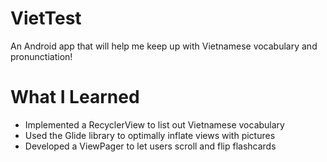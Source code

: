# VietTest
An Android app that will help me keep up with Vietnamese vocabulary and pronunctiation!

# What I Learned
- Implemented a RecyclerView to list out Vietnamese vocabulary
- Used the Glide library to optimally inflate views with pictures
- Developed a ViewPager to let users scroll and flip flashcards
